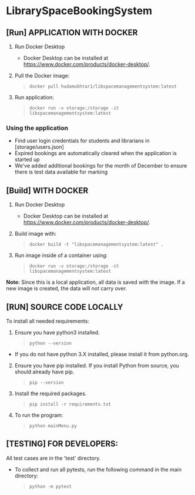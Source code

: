 # LibrarySpaceBookingSystem

## [Run] APPLICATION WITH DOCKER

1. Run Docker Desktop

    - Docker Desktop can be installed at https://www.docker.com/products/docker-desktop/. 

2. Pull the Docker image:
    
    > `docker pull hudamukhtar1/libspacemanagementsystem:latest`

3. Run application:

    > `docker run -v storage:/storage -it libspacemanagementsystem:latest`

### Using the application

- Find user login credentials for students and librarians in [storage/users.json]
- Expired bookings are automatically cleared when the application is started up
- We've added additional bookings for the month of December to ensure there is test data available for marking


## [Build] WITH DOCKER

1.  Run Docker Desktop

    - Docker Desktop can be installed at https://www.docker.com/products/docker-desktop/. 

2.  Build image with:

    > `docker build -t "libspacemanagementsystem:latest" .`

3.  Run image inside of a container using:

    > `docker run -v storage:/storage -it libspacemanagementsystem:latest`

**Note:** Since this is a local application, all data is saved _with_ the image. If a new image is created, the data will _not_ carry over.

## [RUN] SOURCE CODE LOCALLY

To install all needed requirements:

1.  Ensure you have python3 installed.

    > `python --version`

- If you do not have python 3.X installed, please install it from python.org.

2.  Ensure you have pip installed. If you install Python from source, you should already have pip.

    > `pip --version`

3.  Install the required packages.

    > `pip install -r requirements.txt`

4.  To run the program:

    > `python mainMenu.py`

## [TESTING] FOR DEVELOPERS:

All test cases are in the 'test' directory. 

- To collect and run all pytests, run the following command in the main directory:

  > `python -m pytest`
